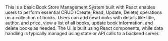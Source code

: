 This is a basic Book Store Management System built with React enables users to perform essential CRUD (Create, Read, Update, Delete) operations on a collection of books.
Users can add new books with details like title, author, and price, view a list of all books, update book information, and delete books as needed. 
The UI is built using React components, while data handling is typically managed using state or API calls to a backend server.
